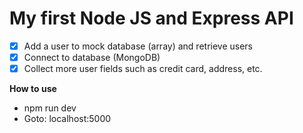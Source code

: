 # My first Node JS and Express API
* [x] Add a user to mock database (array) and retrieve users
* [x] Connect to database (MongoDB)
* [x] Collect more user fields such as credit card, address, etc.

**How to use**

* npm run dev 
* Goto: localhost:5000
